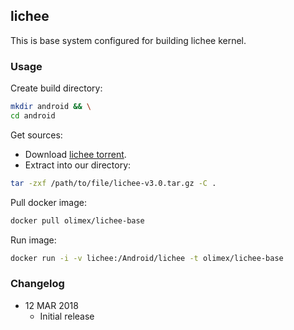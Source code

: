 ## lichee

This is base system configured for building lichee kernel.

### Usage

Create build directory:
```sh
mkdir android && \
cd android
```

Get sources:
* Download [lichee torrent].
* Extract into our directory:
```sh
tar -zxf /path/to/file/lichee-v3.0.tar.gz -C .
```

Pull docker image:
```sh
docker pull olimex/lichee-base
```

Run image:
```sh
docker run -i -v lichee:/Android/lichee -t olimex/lichee-base
```

### Changelog
* 12 MAR 2018
	- Initial release

[lichee torrent]: https://www.olimex.com/wiki/images/0/0c/Lichee-v3.0.torrent

